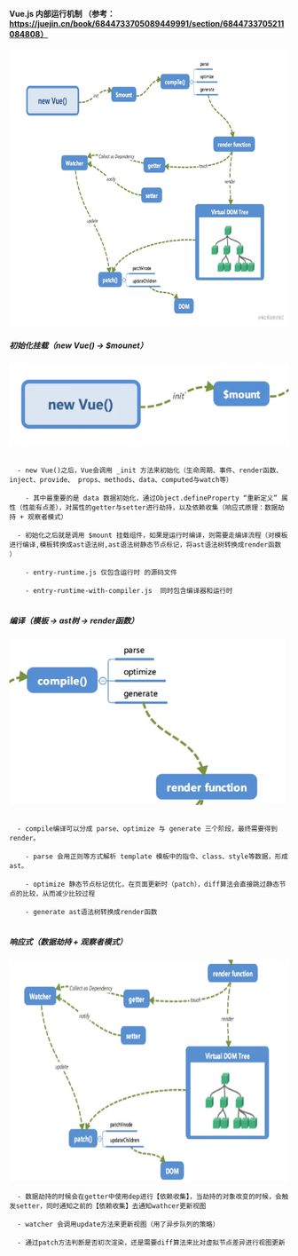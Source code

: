 #### Vue.js 内部运行机制 （参考：https://juejin.cn/book/6844733705089449991/section/6844733705211084808）

<img height='500px' src='./images/Vue运行机制/1.png' />

##### 初始化挂载（new Vue() → $mounet）
<img height='150px' src='./images/Vue运行机制/2.png' />

```

  - new Vue()之后，Vue会调用 _init 方法来初始化（生命周期、事件、render函数、inject、provide、 props、methods、data、computed与watch等）

    - 其中最重要的是 data 数据初始化，通过Object.defineProperty “重新定义” 属性（性能有点差），对属性的getter与setter进行劫持，以及依赖收集（响应式原理：数据劫持 + 观察者模式）

  - 初始化之后就是调用 $mount 挂载组件，如果是运行时编译，则需要走编译流程（对模板进行编译,模板转换成ast语法树,ast语法树静态节点标记，将ast语法树转换成render函数 ）

    - entry-runtime.js 仅包含运行时 的源码文件

    - entry-runtime-with-compiler.js  同时包含编译器和运行时
    
```

##### 编译（模板 → ast树 →  render函数）
<img height='300px' src='./images/Vue运行机制/3.png' />

```

  - compile编译可以分成 parse、optimize 与 generate 三个阶段，最终需要得到render。

    - parse 会用正则等方式解析 template 模板中的指令、class、style等数据，形成ast。

    - optimize 静态节点标记优化，在页面更新时（patch），diff算法会直接跳过静态节点的比较，从而减少比较过程

    - generate ast语法树转换成render函数
    
```

##### 响应式（数据劫持 + 观察者模式）
<img height='400px' src='./images/Vue运行机制/4.png' />

```
  - 数据劫持的时候会在getter中使用dep进行【依赖收集】，当劫持的对象改变的时候，会触发setter，同时通知之前的【依赖收集】去通知wathcer更新视图

  - watcher 会调用update方法来更新视图（用了异步队列的策略）

  - 通过patch方法判断是否初次渲染，还是需要diff算法来比对虚拟节点差异进行视图更新
```
